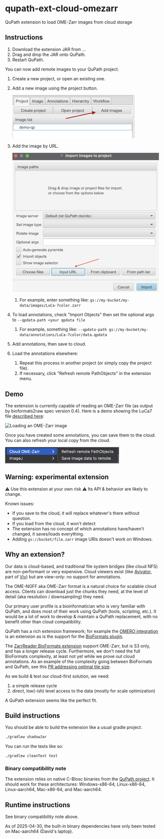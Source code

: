 # qupath-ext-cloud-omezarr
QuPath extension to load OME-Zarr images from cloud storage

## Instructions

1. Download the extension JAR from …
2. Drag and drop the JAR onto QuPath.
3. Restart QuPath.

You can now add remote images to your QuPath project.

1. Create a new project, or open an existing one.

2. Add a new image using the project button.

   ![QuPath add images button](images/qupath-add-images.png)

3. Add the image by URL.

   ![QuPath button to import image by URL](images/qupath-import-url.png)

   1. For example, enter something like: `gs://my-bucket/my-data/images/LuCa-7color.zarr`

4. To load annotations, check "Import Objects" then set the optional args to `--qpdata-path <your qpdata file`

   1. For example, something like: `--qpdata-path gs://my-bucket/my-data/annotations/LuCa-7color/data.qpdata`

5. Add annotations, then save to cloud.

6. Load the annotations elsewhere:

   1. Repeat this process in another project (or simply copy the project file).
   2. If necessary, click "Refresh remote PathObjects" in the extension menu.

## Demo

The extension is currently capable of reading an OME-Zarr file (as output by bioformats2raw spec version 0.4). Here is a demo showing the LuCa7 file [described here](src/test/resources/test.zarr/README.md):

![Loading an OME-Zarr image](images/luca7-omezarr.png)

Once you have created some annotations, you can save them to the cloud. You can also refresh your local copy from the cloud.

![Visualizing the extension menu in QuPath](images/extension-menu.png)

## Warning: experimental extension

⚠️ Use this extension at your own risk ⚠️
Its API & behavior are likely to change.

Known issues:

* If you save to the cloud, it will replace whatever's there without question.
* If you load from the cloud, it won't detect 
* The extension has no concept of which annotations have/haven't changed, it saves/loads everything.
* Adding `gs://bucket/file.zarr` image URIs doesn't work on Windows.

## Why an extension?

Our data is cloud-based, and traditional file system bridges (like cloud NFS) are non-performant or very expensive. Cloud viewers exist (like [Avivator](https://avivator.gehlenborglab.org/), part of [Viv](https://github.com/hms-dbmi/viv)) but are view-only: no support for annotations.

The OME-NGFF aka OME-Zarr format is a natural choice for scalable cloud access. Clients can download just the chunks they need, at the level of detail (aka resolution / downsampling) they need.

Our primary user profile is a bioinformatician who is very familiar with QuPath, and does most of their work using QuPath (tools, scripting, etc.). It would be a lot of work to develop & maintain a QuPath replacement, with no benefit other than cloud compatibility.

QuPath has a rich extension framework; for example the [OMERO integration](https://github.com/qupath/qupath-extension-omero-web/) is an extension as is the support for the [BioFormats plugin](https://github.com/petebankhead/qupath/blob/acdbce962813b9edfd72e3d0384b4213d8ee89ce/qupath-extension-bioformats/src/main/java/qupath/lib/images/servers/bioformats/BioFormatsImageServer.java).

The [ZarrReader BioFormats extension](https://github.com/ome/ZarrReader) support OME-Zarr, but is S3 only, and has a longer release cycle. Furthermore, we don't need the full BioFormats complexity, at least not yet while we prove out cloud annotations. As an example of the complexity going between BioFormats and QuPath, see this [PR addressing optimal tile size](https://github.com/qupath/qupath/pull/1645).

As we build & test our cloud-first solution, we need:

1. a simple release cycle
2. direct, low(-ish) level access to the data (mostly for scale optimization)

A QuPath extension seems like the perfect fit.

## Build instructions

You should be able to build the extension like a usual gradle project.

```sh
./gradlew shadowJar
```

You can run the tests like so:

```sh
./gradlew cleanTest test
```

### Binary compatibility note

The extension relies on native C-Blosc binaries from the [QuPath project](https://github.com/qupath/c-blosc-jars). It should work for these architectures: Windows-x86-64, Linux-x86-64, Linux-aarch64, Mac-x86-64, and Mac-aarch64.

## Runtime instructions

See binary compatibility note above.

As of 2025-04-30, the built-in binary dependencies have only been tested on Mac-aarch64 (David's laptop).

